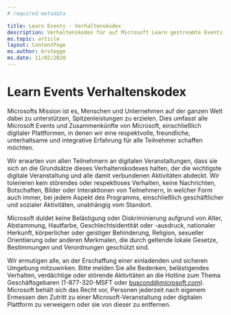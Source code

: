 ```yaml
---
# required metadata

title: Learn Events - Verhaltenskodex
description: Verhaltenskodex für auf Microsoft Learn gestreamte Events
ms.topic: article
layout: ContentPage
ms.author: brstegge
ms.date: 11/02/2020
---
```


# Learn Events Verhaltenskodex

Microsofts Mission ist es, Menschen und Unternehmen auf der ganzen Welt dabei zu unterstützen, Spitzenleistungen zu erzielen. Dies umfasst alle Microsoft Events und Zusammenkünfte von Microsoft, einschließlich digitaler Plattformen, in denen wir eine respektvolle, freundliche, unterhaltsame und integrative Erfahrung für alle Teilnehmer schaffen möchten.

Wir erwarten von allen Teilnehmern an digitalen Veranstaltungen, dass sie sich an die Grundsätze dieses Verhaltenskodexes halten, der die wichtigste digitale Veranstaltung und alle damit verbundenen Aktivitäten abdeckt. Wir tolerieren kein störendes oder respektloses Verhalten, keine Nachrichten, Botschaften, Bilder oder Interaktionen von Teilnehmern, in welcher Form auch immer, bei jedem Aspekt des Programms, einschließlich geschäftlicher und sozialer Aktivitäten, unabhängig vom Standort.

Microsoft duldet keine Belästigung oder Diskriminierung aufgrund von Alter, Abstammung, Hautfarbe, Geschlechtsidentität oder -ausdruck, nationaler Herkunft, körperlicher oder geistiger Behinderung, Religion, sexueller Orientierung oder anderen Merkmalen, die durch geltende lokale Gesetze, Bestimmungen und Verordnungen geschützt sind.

Wir ermutigen alle, an der Erschaffung einer einladenden und sicheren Umgebung mitzuwirken. Bitte melden Sie alle Bedenken, belästigendes Verhalten, verdächtige oder störende Aktivitäten an die Hotline zum Thema Geschäftsgebaren (1-877-320-MSFT oder buscond@microsoft.com). Microsoft behält sich das Recht vor, Personen jederzeit nach eigenem Ermessen den Zutritt zu einer Microsoft-Veranstaltung oder digitalen Plattform zu verweigern oder sie von dieser zu entfernen.
